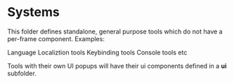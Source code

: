 # Systems

This folder defines standalone, general purpose tools which do not have a per-frame component.
Examples:

Language Localiztion tools
Keybinding tools
Console tools
etc

Tools with their own UI popups will have their ui components defined in a **ui** subfolder.